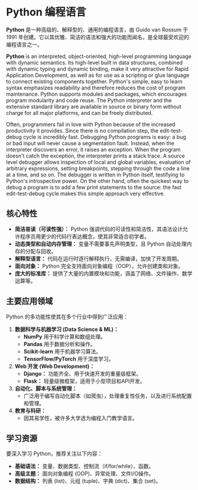# Python 编程语言

**Python** 是一种高级的、解释型的、通用的编程语言，由 Guido van Rossum 于 1991 年创建。它以其优雅、简洁的语法和强大的功能而闻名，是全球最受欢迎的编程语言之一。

**Python** is an interpreted, object-oriented, high-level programming language with dynamic semantics. Its high-level built in data structures, combined with dynamic typing and dynamic binding, make it very attractive for Rapid Application Development, as well as for use as a scripting or glue language to connect existing components together. Python's simple, easy to learn syntax emphasizes readability and therefore reduces the cost of program maintenance. Python supports modules and packages, which encourages program modularity and code reuse. The Python interpreter and the extensive standard library are available in source or binary form without charge for all major platforms, and can be freely distributed.

Often, programmers fall in love with Python because of the increased productivity it provides. Since there is no compilation step, the edit-test-debug cycle is incredibly fast. Debugging Python programs is easy: a bug or bad input will never cause a segmentation fault. Instead, when the interpreter discovers an error, it raises an exception. When the program doesn't catch the exception, the interpreter prints a stack trace. A source level debugger allows inspection of local and global variables, evaluation of arbitrary expressions, setting breakpoints, stepping through the code a line at a time, and so on. The debugger is written in Python itself, testifying to Python's introspective power. On the other hand, often the quickest way to debug a program is to add a few print statements to the source: the fast edit-test-debug cycle makes this simple approach very effective.

## 核心特性

* **简洁易读（可读性强）：** Python 强调代码的可读性和简洁性，其语法设计允许程序员用更少的代码行表达概念，使其非常适合初学者。
* **动态类型和自动内存管理：** 变量不需要事先声明类型，且 Python 自动处理内存的分配与回收。
* **解释型语言：** 代码在运行时逐行解释执行，无需编译，加快了开发周期。
* **面向对象：** Python 完全支持面向对象编程（OOP），允许创建类和对象。
* **庞大的标准库：** 提供了大量的内置模块和功能，涵盖了网络、文件操作、数学运算等。

## 主要应用领域

Python 的多功能性使其在多个行业中得到广泛应用：

1.  **数据科学与机器学习 (Data Science & ML)：**
    * **NumPy** 用于科学计算和数组处理。
    * **Pandas** 用于数据分析和操作。
    * **Scikit-learn** 用于机器学习算法。
    * **TensorFlow/PyTorch** 用于深度学习。
2.  **Web 开发 (Web Development)：**
    * **Django：** 功能齐全、用于快速开发的重量级框架。
    * **Flask：** 轻量级微框架，适用于小型项目和API开发。
3.  **自动化、脚本与系统管理：**
    * 广泛用于编写自动化脚本（如爬虫），处理重复性任务，以及进行系统配置和管理。
4.  **教育与科研：**
    * 因其易学性，被许多大学选为编程入门教学语言。

## 学习资源

要深入学习 Python，推荐关注以下内容：

* **基础语法：** 变量、数据类型、控制流（if/for/while）、函数。
* **高级主题：** 面向对象编程 (OOP)、异常处理、文件I/O操作。
* **数据结构：** 列表 (list)、元组 (tuple)、字典 (dict)、集合 (set)。

